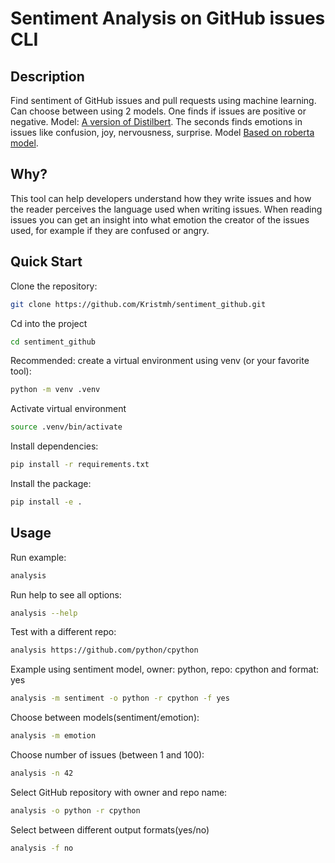 # Sentiment Analysis on GitHub issues CLI

## Description

Find sentiment of GitHub issues and pull requests using machine learning.
Can choose between using 2 models.
One finds if issues are positive or negative. Model: [A version of Distilbert](https://huggingface.co/distilbert-base-uncased-finetuned-sst-2-english).
The seconds finds emotions in issues like confusion, joy, nervousness, surprise. Model [Based on roberta model](https://huggingface.co/SamLowe/roberta-base-go_emotions).

## Why?

This tool can help developers understand how they write issues and how the reader perceives the language used when writing issues.
When reading issues you can get an insight into what emotion the creator of the issues used, for example if they are confused or angry.

## Quick Start

Clone the repository:

```bash
git clone https://github.com/Kristmh/sentiment_github.git
```

Cd into the project

```bash
cd sentiment_github
```

Recommended: create a virtual environment using venv (or your favorite tool):

```bash
python -m venv .venv
```

Activate virtual environment

```bash
source .venv/bin/activate
```

Install dependencies:

```bash
pip install -r requirements.txt
```

Install the package:

```bash
pip install -e .
```

## Usage

Run example:

```bash
analysis
```

Run help to see all options:

```bash
analysis --help
```

Test with a different repo:

```bash
analysis https://github.com/python/cpython
```

Example using sentiment model, owner: python, repo: cpython and format: yes

```bash
analysis -m sentiment -o python -r cpython -f yes
```

Choose between models(sentiment/emotion):

```bash
analysis -m emotion
```

Choose number of issues (between 1 and 100):

```bash
analysis -n 42
```

Select GitHub repository with owner and repo name:

```bash
analysis -o python -r cpython
```

Select between different output formats(yes/no)

```bash
analysis -f no
```
